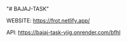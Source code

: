 "# BAJAJ-TASK" 

WEBSITE: https://frot.netlify.app/ 

API: https://bajaj-task-vjig.onrender.com/bfhl
